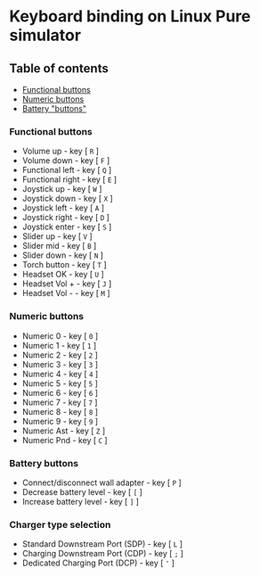 # Keyboard binding on Linux Pure simulator

## Table of contents

- [Functional buttons](#functional-buttons)
- [Numeric buttons](#numeric-buttons)
- [Battery "buttons"](#battery-buttons)

### Functional buttons
- Volume up         - key [ `R` ]
- Volume down 		- key [ `F` ]
- Functional left 	- key [ `Q` ]
- Functional right 	- key [ `E` ]
- Joystick up 		- key [ `W` ]
- Joystick down		- key [ `X` ]
- Joystick left 		- key [ `A` ]
- Joystick right		- key [ `D` ]
- Joystick enter		- key [ `S` ]
- Slider up			- key [ `V` ]
- Slider mid		- key [ `B` ]
- Slider down 		- key [ `N` ]
- Torch button 		- key [ `T` ]
- Headset OK        - key [ `U` ]
- Headset Vol +     - key [ `J` ]
- Headset Vol -     - key [ `M` ]

### Numeric buttons
- Numeric 0		- key [ `0` ]
- Numeric 1		- key [ `1` ]
- Numeric 2		- key [ `2` ]
- Numeric 3		- key [ `3` ]
- Numeric 4		- key [ `4` ]
- Numeric 5		- key [ `5` ]
- Numeric 6		- key [ `6` ]
- Numeric 7		- key [ `7` ]
- Numeric 8		- key [ `8` ]
- Numeric 9		- key [ `9` ]
- Numeric Ast		- key [ `Z` ]
- Numeric Pnd		- key [ `C` ]

### Battery buttons
 - Connect/disconnect wall adapter		- key [ `P` ]
 - Decrease battery level		- key [ `[` ]
 - Increase battery level		- key [ `]` ]

### Charger type selection
 - Standard Downstream Port (SDP) - key [ `L` ]
 - Charging Downstream Port (CDP) - key [ `;` ]
 - Dedicated Charging Port  (DCP) - key [ `'` ]

